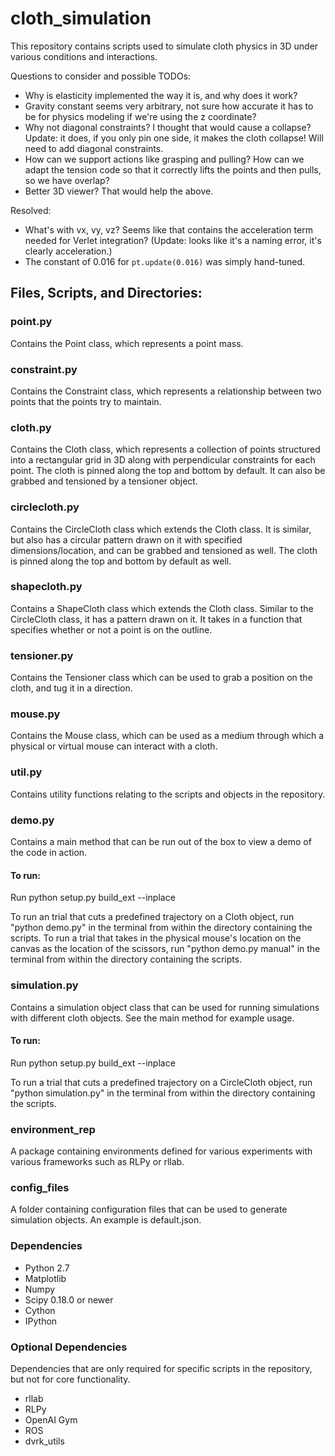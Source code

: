 # cloth_simulation

This repository contains scripts used to simulate cloth physics in 3D under various conditions and interactions.

Questions to consider and possible TODOs:

- Why is elasticity implemented the way it is, and why does it work?
- Gravity constant seems very arbitrary, not sure how accurate it has to be for
  physics modeling if we're using the z coordinate?
- Why not diagonal constraints? I thought that would cause a collapse? Update:
  it does, if you only pin one side, it makes the cloth collapse! Will need to
  add diagonal constraints.
- How can we support actions like grasping and pulling? How can we adapt the
  tension code so that it correctly lifts the points and then pulls, so we have
  overlap?
- Better 3D viewer? That would help the above.

Resolved:

- What's with vx, vy, vz? Seems like that contains the acceleration term needed
  for Verlet integration? (Update: looks like it's a naming error, it's clearly
  acceleration.)
- The constant of 0.016 for `pt.update(0.016)` was simply hand-tuned.


## Files, Scripts, and Directories:

### point.py
Contains the Point class, which represents a point mass.

### constraint.py
Contains the Constraint class, which represents a relationship between two points that the points try to maintain.

### cloth.py
Contains the Cloth class, which represents a collection of points structured into a rectangular grid in 3D along with perpendicular constraints for each point. The cloth is pinned along the top and bottom by default. It can also be grabbed and tensioned by a tensioner object.

### circlecloth.py
Contains the CircleCloth class which extends the Cloth class. It is similar, but also has a circular pattern drawn on it with specified dimensions/location, and can be grabbed and tensioned as well. The cloth is pinned along the top and bottom by default as well.

### shapecloth.py
Contains a ShapeCloth class which extends the Cloth class. Similar to the CircleCloth class, it has a pattern drawn on it. It takes in a function that specifies whether or not a point is on the outline.

### tensioner.py
Contains the Tensioner class which can be used to grab a position on the cloth, and tug it in a direction.

### mouse.py
Contains the Mouse class, which can be used as a medium through which a physical or virtual mouse can interact with a cloth.

### util.py
Contains utility functions relating to the scripts and objects in the repository.

### demo.py
Contains a main method that can be run out of the box to view a demo of the code in action.

#### To run:

Run python setup.py build_ext --inplace

To run an trial that cuts a predefined trajectory on a Cloth object, run "python demo.py" in the terminal from within the directory containing the scripts.
To run a trial that takes in the physical mouse's location on the canvas as the location of the scissors, run "python demo.py manual" in the terminal from within the directory containing the scripts.

### simulation.py
Contains a simulation object class that can be used for running simulations with different cloth objects. See the main method for example usage.

#### To run:

Run python setup.py build_ext --inplace

To run a trial that cuts a predefined trajectory on a CircleCloth object, run "python simulation.py" in the terminal from within the directory containing the scripts.

### environment_rep

A package containing environments defined for various experiments with various frameworks such as RLPy or rllab.

### config_files

A folder containing configuration files that can be used to generate simulation objects. An example is default.json.

### Dependencies

* Python 2.7
* Matplotlib
* Numpy
* Scipy 0.18.0 or newer
* Cython
* IPython

### Optional Dependencies

Dependencies that are only required for specific scripts in the repository, but not for core functionality.

* rllab
* RLPy
* OpenAI Gym
* ROS
* dvrk_utils
